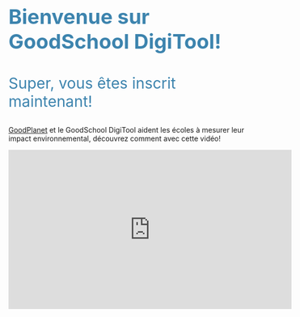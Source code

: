 <p style="color:#3d84ae;font-size:40px"><b>Bienvenue sur GoodSchool DigiTool!</b></p>

<p style="color:#3d84ae;font-size:30px">Super, vous êtes inscrit maintenant! </p>

<a href="https://www.goodplanet.be/fr/">GoodPlanet</a>  et le GoodSchool DigiTool aident les écoles à mesurer leur impact environnemental, découvrez comment avec cette vidéo!


<iframe width="560" height="315" src="https://www.youtube.com/embed/FYR8sqMeZII" frameborder="0" allow="accelerometer; autoplay; encrypted-media; gyroscope; picture-in-picture" allowfullscreen></iframe>


